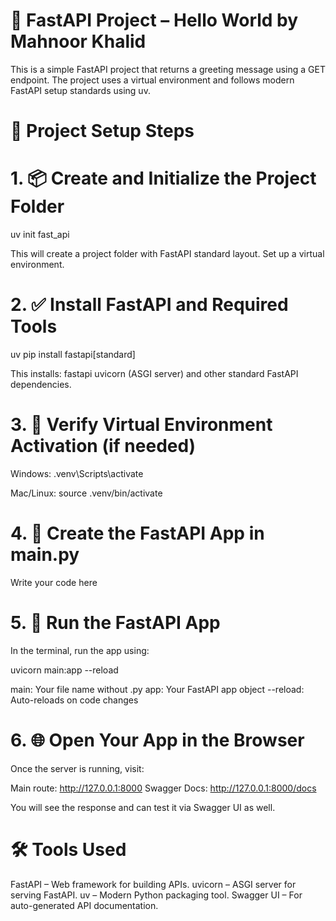 # 🚀 FastAPI Project – Hello World by Mahnoor Khalid
This is a simple FastAPI project that returns a greeting message using a GET endpoint. The project uses a virtual environment and follows modern FastAPI setup standards using uv.

# 📁 Project Setup Steps
# 1. 📦 Create and Initialize the Project Folder

uv init fast_api

This will create a project folder with FastAPI standard layout.
Set up a virtual environment.

# 2. ✅ Install FastAPI and Required Tools

uv pip install fastapi[standard]

This installs:
fastapi
uvicorn (ASGI server)
and other standard FastAPI dependencies.

# 3. 🧪 Verify Virtual Environment Activation (if needed)

Windows:
.venv\Scripts\activate

Mac/Linux:
source .venv/bin/activate

# 4. 📝 Create the FastAPI App in main.py

Write your code here

# 5. 🚦 Run the FastAPI App

In the terminal, run the app using:

uvicorn main:app --reload

main: Your file name without .py
app: Your FastAPI app object
--reload: Auto-reloads on code changes

# 6. 🌐 Open Your App in the Browser

Once the server is running, visit:

Main route: http://127.0.0.1:8000
Swagger Docs: http://127.0.0.1:8000/docs

You will see the response and can test it via Swagger UI as well.

# 🛠 Tools Used

FastAPI – Web framework for building APIs.
uvicorn – ASGI server for serving FastAPI.
uv – Modern Python packaging tool.
Swagger UI – For auto-generated API documentation.
